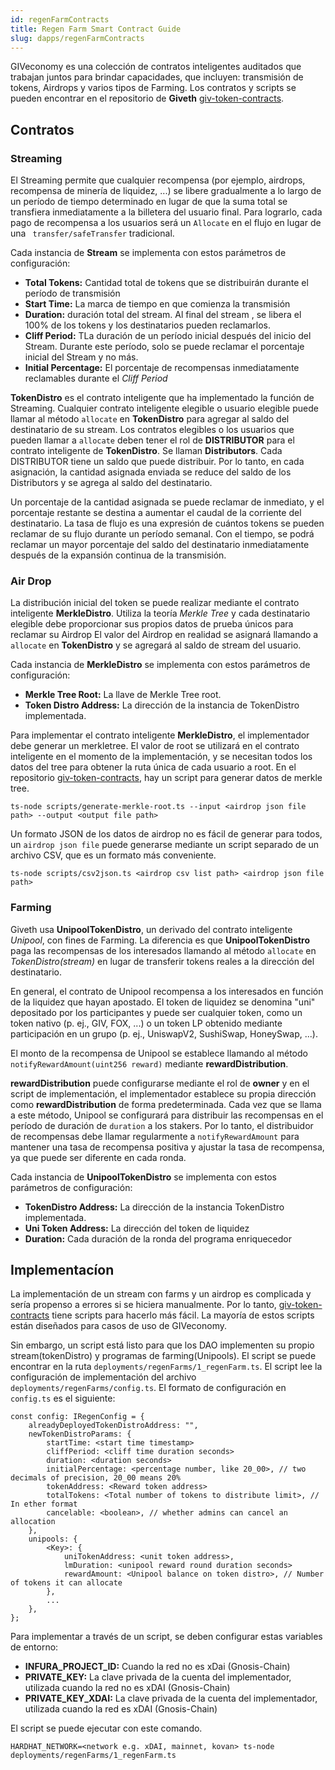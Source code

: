 ```yaml
---
id: regenFarmContracts
title: Regen Farm Smart Contract Guide
slug: dapps/regenFarmContracts
---
```



GIVeconomy es una colección de contratos inteligentes auditados que trabajan juntos para brindar capacidades, que incluyen: transmisión de tokens, Airdrops y varios tipos de Farming. Los contratos y scripts se pueden encontrar en el repositorio de **Giveth** [giv-token-contracts](https://github.com/Giveth/giv-token-contracts).

## Contratos
### Streaming
El Streaming permite que cualquier recompensa (por ejemplo, airdrops, recompensa de minería de liquidez, ...) se libere gradualmente a lo largo de un período de tiempo determinado en lugar de que la suma total se transfiera inmediatamente a la billetera del usuario final. Para lograrlo, cada pago de recompensa a los usuarios será un `Allocate` en el flujo en lugar de una ` transfer/safeTransfer`  tradicional.

Cada instancia de **Stream** se implementa con estos parámetros de configuración:

* **Total Tokens:** Cantidad total de tokens que se distribuirán durante el período de transmisión
* **Start Time:** La marca de tiempo en que comienza la transmisión
* **Duration:** duración total del stream. Al final del stream , se libera el 100% de los tokens y los destinatarios pueden reclamarlos.
* **Cliff Period:** TLa duración de un período inicial después del inicio del Stream. Durante este período, solo se puede reclamar el porcentaje inicial del Stream y no más.
* **Initial Percentage:** El porcentaje de recompensas inmediatamente reclamables durante el *Cliff Period*

**TokenDistro** es el contrato inteligente que ha implementado la función de Streaming. Cualquier contrato inteligente elegible o usuario elegible puede llamar al método `allocate` en **TokenDistro** para agregar al saldo del destinatario de su stream.
 Los contratos elegibles o los usuarios que pueden llamar a `allocate` deben tener el rol de **DISTRIBUTOR** para el contrato inteligente de **TokenDistro**. Se llaman **Distributors**. Cada DISTRIBUTOR tiene un saldo que puede distribuir. Por lo tanto, en cada asignación, la cantidad asignada enviada se reduce del saldo de los  Distributors y se agrega al saldo del destinatario.

Un porcentaje de la cantidad asignada se puede reclamar de inmediato, y el porcentaje restante se destina a aumentar el caudal de la corriente del destinatario. La tasa de flujo es una expresión de cuántos tokens se pueden reclamar de su flujo durante un período semanal. Con el tiempo, se podrá reclamar un mayor porcentaje del saldo del destinatario inmediatamente después de la expansión continua de la transmisión.

### Air Drop

La distribución inicial del token se puede realizar mediante el contrato inteligente **MerkleDistro**. Utiliza la teoría *Merkle Tree* y cada destinatario elegible debe proporcionar sus propios datos de prueba únicos para reclamar su Airdrop El valor del Airdrop en realidad se asignará llamando a `allocate` en **TokenDistro** y se agregará al saldo de stream del usuario.

Cada instancia de **MerkleDistro** se implementa con estos parámetros de configuración:

* **Merkle Tree Root:** La llave de Merkle Tree root.
* **Token Distro Address:** La dirección de la instancia de TokenDistro implementada.

Para implementar el contrato inteligente **MerkleDistro**, el implementador debe generar un merkletree. El valor de root se utilizará en el contrato inteligente en el momento de la implementación, y se necesitan todos los datos del tree para obtener la ruta única de cada usuario a root. En el repositorio [giv-token-contracts](https://github.com/Giveth/giv-token-contracts), hay un script para generar datos de merkle tree.
```
ts-node scripts/generate-merkle-root.ts --input <airdrop json file path> --output <output file path>
```

Un formato JSON de los datos de airdrop no es fácil de generar para todos, un `airdrop json file` puede generarse mediante un script separado de un archivo CSV, que es un formato más conveniente.
```
ts-node scripts/csv2json.ts <airdrop csv list path> <airdrop json file path>
```

### Farming

Giveth usa **UnipoolTokenDistro**, un derivado del contrato inteligente *Unipool*, con fines de Farming. La diferencia es que **UnipoolTokenDistro** paga las recompensas de los interesados llamando al método `allocate` en *TokenDistro(stream)* en lugar de transferir tokens reales a la dirección del destinatario.

En general, el contrato de Unipool recompensa a los interesados en función de la liquidez que hayan apostado. El token de liquidez se denomina "uni" depositado por los participantes y puede ser cualquier token, como un token nativo (p. ej., GIV, FOX, ...) o un token LP obtenido mediante participación en un grupo (p. ej., UniswapV2, SushiSwap, HoneySwap, ...).

El monto de la recompensa de Unipool se establece llamando al método `notifyRewardAmount(uint256 reward)` mediante **rewardDistribution**. 

**rewardDistribution** puede configurarse mediante el rol de **owner** y en el script de implementación, el implementador establece su propia dirección como **rewardDistribution** de forma predeterminada. Cada vez que se llama a este método, Unipool se configurará para distribuir las recompensas en el período de duración de `duration` a los stakers. Por lo tanto, el distribuidor de recompensas debe llamar regularmente a `notifyRewardAmount` para mantener una tasa de recompensa positiva y ajustar la tasa de recompensa, ya que puede ser diferente en cada ronda.

Cada instancia de **UnipoolTokenDistro** se implementa con estos parámetros de configuración:

* **TokenDistro Address:** La dirección de la instancia TokenDistro implementada.
* **Uni Token Address:** La dirección del token de liquidez
* **Duration:** Cada duración de la ronda del programa enriquecedor


## Implementacíon

La implementación de un stream con farms y un airdrop es complicada y sería propenso a errores si se hiciera manualmente. Por lo tanto, [giv-token-contracts](https://github.com/Giveth/giv-token-contracts) tiene scripts para hacerlo más fácil. La mayoría de estos scripts están diseñados para casos de uso de GIVeconomy.

Sin embargo, un script está listo para que los DAO implementen su propio stream(tokenDistro) y programas de farming(Unipools). El script se puede encontrar en la ruta `deployments/regenFarms/1_regenFarm.ts`. El script lee la configuración de implementación del archivo `deployments/regenFarms/config.ts`. El formato de configuración en `config.ts` es el siguiente:
```
const config: IRegenConfig = {
    alreadyDeployedTokenDistroAddress: "",
    newTokenDistroParams: {
        startTime: <start time timestamp>
        cliffPeriod: <cliff time duration seconds>
        duration: <duration seconds>
        initialPercentage: <percentage number, like 20_00>, // two decimals of precision, 20_00 means 20%
        tokenAddress: <Reward token address>
        totalTokens: <Total number of tokens to distribute limit>, // In ether format
        cancelable: <boolean>, // whether admins can cancel an allocation
    },
    unipools: {
        <Key>: {
            uniTokenAddress: <unit token address>,
            lmDuration: <unipool reward round duration seconds>
            rewardAmount: <Unipool balance on token distro>, // Number of tokens it can allocate
        },
        ...
    },
};
```

Para implementar a través de un script, se deben configurar estas variables de entorno:
* **INFURA_PROJECT_ID:** Cuando la red no es xDai (Gnosis-Chain)
* **PRIVATE_KEY:** La clave privada de la cuenta del implementador, utilizada cuando la red no es xDAI (Gnosis-Chain)
* **PRIVATE_KEY_XDAI:** La clave privada de la cuenta del implementador, utilizada cuando la red es xDAI (Gnosis-Chain)


El script se puede ejecutar con este comando.
```
HARDHAT_NETWORK=<network e.g. xDAI, mainnet, kovan> ts-node deployments/regenFarms/1_regenFarm.ts
```

